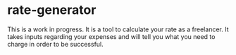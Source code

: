 # rate-generator

This is a work in progress. It is a tool to calculate your rate as a freelancer. It takes inputs regarding your expenses and will tell you what you need to charge in order to be successful. 
